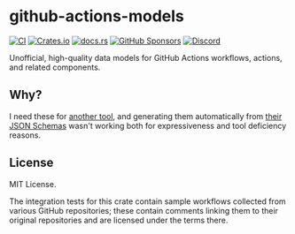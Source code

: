 github-actions-models
=====================

[![CI](https://github.com/zizmorcore/zizmor/actions/workflows/ci.yml/badge.svg)](https://github.com/zizmorcore/zizmor/actions/workflows/ci.yml)
[![Crates.io](https://img.shields.io/crates/v/github-actions-models)](https://crates.io/crates/github-actions-models)
[![docs.rs](https://img.shields.io/docsrs/github-actions-models)](https://docs.rs/github-actions-models)
[![GitHub Sponsors](https://img.shields.io/github/sponsors/woodruffw?style=flat&logo=githubsponsors&labelColor=white&color=white)](https://github.com/sponsors/woodruffw)
[![Discord](https://img.shields.io/badge/Discord-%235865F2.svg?logo=discord&logoColor=white)](https://discord.com/invite/PGU3zGZuGG)

Unofficial, high-quality data models for GitHub Actions workflows, actions, and related components.

## Why?

I need these for [another tool], and generating them automatically from
[their JSON Schemas] wasn't working both for expressiveness and tool deficiency
reasons.

[another tool]: https://github.com/woodruffw/zizmor

[their JSON Schemas]: https://www.schemastore.org/json/

## License

MIT License.

The integration tests for this crate contain sample workflows collected from
various GitHub repositories; these contain comments linking them to their
original repositories and are licensed under the terms there.
